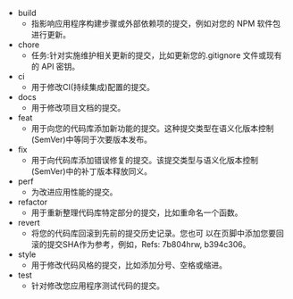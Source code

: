 - build
  - 指影响应用程序构建步骤或外部依赖项的提交，例如对您的 NPM 软件包进行更新。 
- chore
  - 任务:针对实施维护相关更新的提交，比如更新您的.gitignore 文件或现有的 API 密钥。
- ci
  - 用于修改CI(持续集成)配置的提交。
- docs
  - 用于修改项目文档的提交。
- feat
  - 用于向您的代码库添加新功能的提交。这种提交类型在语义化版本控制(SemVer)中等同于次要版本发布。
- fix
  - 用于向代码库添加错误修复的提交。该提交类型与语义化版本控制(SemVer)中的补丁版本释放同义。
- perf
  - 为改进应用性能的提交。
- refactor
  - 用于重新整理代码库特定部分的提交，比如重命名一个函数。
- revert
  - 将您的代码库回滚到先前的提交历史记录。您也可 以在页脚中添加您要回滚的提交SHA作为参考，例如，Refs: 7b804hrw, b394c306。
- style
  - 用于修改代码风格的提交，比如添加分号、空格或缩进。
- test
  - 针对修改您应用程序测试代码的提交。
